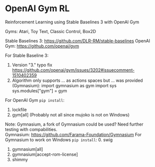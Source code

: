 # OpenAI Gym RL
Reinforcement Learning using Stable Baselines 3 with OpenAI Gym 

Gyms: Atari, Toy Text, Classic Control, Box2D

Stable Baselines 3: https://github.com/DLR-RM/stable-baselines
OpenAI Gym: https://github.com/openai/gym

For Stable Baseline 3:
1. Version "3." typo fix https://github.com/openai/gym/issues/3202#issuecomment-1510402359
2. Algorithm only supports ... as actions spaces but ... was provided (Gymnasium):
    import gymnasium as gym
    import sys
    sys.modules["gym"] = gym

For OpenAI Gym ```pip install```:
1. lockfile
2. gym[all] (Probably not all since mujoko is not on Windows)

Note: Gymnasium, a fork of Gymnasium could be used? Need further testing with compabilities.  
Gymnasium: https://github.com/Farama-Foundation/Gymnasium
For Gymnasium to work on Windows ```pip install```:
0. swig
1. gymnasium[all]
2. gymnasium[accept-rom-license]
3. shimmy